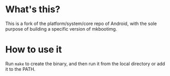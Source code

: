 # What's this?
This is a fork of the platform/system/core repo of Android, with the sole purpose of building a specific version of mkbootimg.

# How to use it
Run `make` to create the binary, and then run it from the local directory or add it to the PATH.
